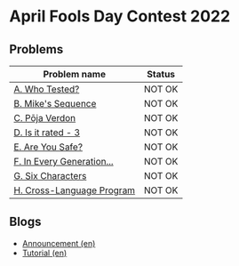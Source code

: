 # April Fools Day Contest 2022

## Problems

|Problem name|Status|
|------------|---------|
| [A. Who Tested?](problems/A._Who_Tested_.md)|NOT OK|
| [B. Mike's Sequence](problems/B._Mike's_Sequence.md)|NOT OK|
| [C. Pōja Verdon](problems/C._Pōja_Verdon.md)|NOT OK|
| [D. Is it rated - 3](problems/D._Is_it_rated_-_3.md)|NOT OK|
| [E. Are You Safe?](problems/E._Are_You_Safe_.md)|NOT OK|
| [F. In Every Generation...](problems/F._In_Every_Generation....md)|NOT OK|
| [G. Six Characters](problems/G._Six_Characters.md)|NOT OK|
| [H. Cross-Language Program](problems/H._Cross-Language_Program.md)|NOT OK|
## Blogs

- [Announcement (en)](blogs/Announcement_(en).md)
- [Tutorial (en)](blogs/Tutorial_(en).md)
